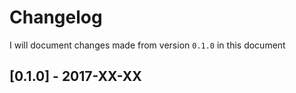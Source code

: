 # Changelog

I will document changes made from version `0.1.0` in this document

## [0.1.0] - 2017-XX-XX
